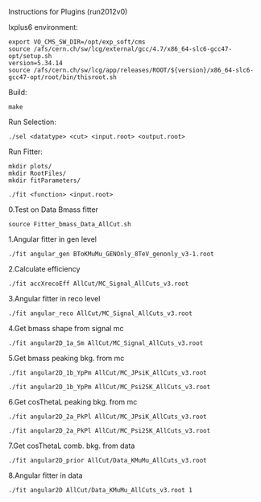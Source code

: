 Instructions for Plugins (run2012v0)

lxplus6 environment:   
	
	export VO_CMS_SW_DIR=/opt/exp_soft/cms
	source /afs/cern.ch/sw/lcg/external/gcc/4.7/x86_64-slc6-gcc47-opt/setup.sh
	version=5.34.14
	source /afs/cern.ch/sw/lcg/app/releases/ROOT/${version}/x86_64-slc6-gcc47-opt/root/bin/thisroot.sh

Build:
	
	make

Run Selection:
	
	./sel <datatype> <cut> <input.root> <output.root>

Run Fitter:
	
	mkdir plots/
	mkdir RootFiles/
	mkdir fitParameters/
	
	./fit <function> <input.root>

0.Test on Data Bmass fitter
	
	source Fitter_bmass_Data_AllCut.sh

1.Angular fitter in gen level          
	
	./fit angular_gen BToKMuMu_GENOnly_8TeV_genonly_v3-1.root

2.Calculate efficiency                 
	
	./fit accXrecoEff AllCut/MC_Signal_AllCuts_v3.root

3.Angular fitter in reco level         
	
	./fit angular_reco AllCut/MC_Signal_AllCuts_v3.root

4.Get bmass shape from signal mc       
	
	./fit angular2D_1a_Sm AllCut/MC_Signal_AllCuts_v3.root

5.Get bmass peaking bkg. from mc      
	
	./fit angular2D_1b_YpPm AllCut/MC_JPsiK_AllCuts_v3.root
	
	./fit angular2D_1b_YpPm AllCut/MC_Psi2SK_AllCuts_v3.root

6.Get cosThetaL peaking bkg. from mc   
	
	./fit angular2D_2a_PkPl AllCut/MC_JPsiK_AllCuts_v3.root
   
	./fit angular2D_2a_PkPl AllCut/MC_Psi2SK_AllCuts_v3.root

7.Get cosThetaL comb. bkg. from data   
	
	./fit angular2D_prior AllCut/Data_KMuMu_AllCuts_v3.root

8.Angular fitter in data              
	
	./fit angular2D AllCut/Data_KMuMu_AllCuts_v3.root 1




